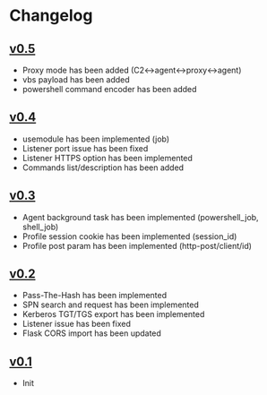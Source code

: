 Changelog
==============


[v0.5](https://github.com/xtr4nge/FruityC2/releases/tag/v0.5)
----------------
- Proxy mode has been added (C2<->agent<->proxy<->agent)
- vbs payload has been added
- powershell command encoder has been added


[v0.4](https://github.com/xtr4nge/FruityC2/releases/tag/v0.4)
----------------
- usemodule has been implemented (job)
- Listener port issue has been fixed
- Listener HTTPS option has been implemented
- Commands list/description has been added


[v0.3](https://github.com/xtr4nge/FruityC2/releases/tag/v0.3)
----------------
- Agent background task has been implemented (powershell_job, shell_job)
- Profile session cookie has been implemented (session_id)
- Profile post param has been implemented (http-post/client/id)


[v0.2](https://github.com/xtr4nge/FruityC2/releases/tag/v0.2)
----------------
- Pass-The-Hash has been implemented
- SPN search and request has been implemented
- Kerberos TGT/TGS export has been implemented
- Listener issue has been fixed
- Flask CORS import has been updated


[v0.1](https://github.com/xtr4nge/FruityC2/releases/tag/v0.1)
----------------
- Init
